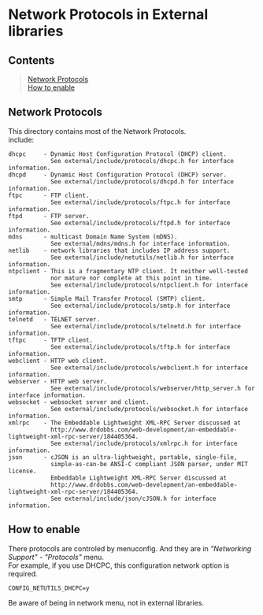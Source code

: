 # Network Protocols in External libraries

## Contents

> [Network Protocols](#network-protocols)  
> [How to enable](#how-to-enable)

## Network Protocols

This directory contains most of the Network Protocols.  
include:

    dhcpc     - Dynamic Host Configuration Protocol (DHCP) client.
                See external/include/protocols/dhcpc.h for interface information.
    dhcpd     - Dynamic Host Configuration Protocol (DHCP) server.
                See external/include/protocols/dhcpd.h for interface information.
    ftpc      - FTP client.
                See external/include/protocols/ftpc.h for interface information.
    ftpd      - FTP server.
                See external/include/protocols/ftpd.h for interface information.
    mdns      - multicast Domain Name System (mDNS).
                See external/mdns/mdns.h for interface information.
    netlib    - network libraries that includes IP address support.
                See external/include/netutils/netlib.h for interface information.
    ntpclient - This is a fragmentary NTP client. It neither well-tested
                nor mature nor complete at this point in time.
                See external/include/protocols/ntpclient.h for interface information.
    smtp      - Simple Mail Transfer Protocol (SMTP) client.
                See external/include/protocols/smtp.h for interface information.
    telnetd   - TELNET server.
                See external/include/protocols/telnetd.h for interface information.
    tftpc     - TFTP client.
                See external/include/protocols/tftp.h for interface information.
    webclient - HTTP web client.
                See external/include/protocols/webclient.h for interface information.
    webserver - HTTP web server.
                See external/include/protocols/webserver/http_server.h for interface information.
    websocket - websocket server and client.
                See external/include/protocols/websocket.h for interface information.
    xmlrpc    - The Embeddable Lightweight XML-RPC Server discussed at
                http://www.drdobbs.com/web-development/an-embeddable-lightweight-xml-rpc-server/184405364.
                See external/include/protocols/xmlrpc.h for interface information.
    json      - cJSON is an ultra-lightweight, portable, single-file,
                simple-as-can-be ANSI-C compliant JSON parser, under MIT license.
                Embeddable Lightweight XML-RPC Server discussed at
                http://www.drdobbs.com/web-development/an-embeddable-lightweight-xml-rpc-server/184405364.
                See external/include/json/cJSON.h for interface information.
			  
## How to enable

There protocols are controled by menuconfig. And they are in *"Networking Support"* - *"Protocols"* menu.  
For example, if you use DHCPC, this configuration network option is required.
```
CONFIG_NETUTILS_DHCPC=y
```

Be aware of being in network menu, not in external libraries.
